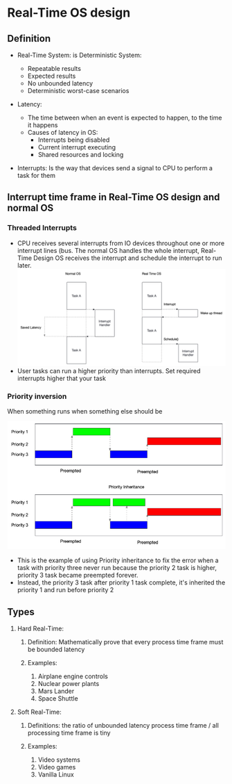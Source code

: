 # Real-Time OS design

## Definition

- Real-Time System: is Deterministic System:

  - Repeatable results
  - Expected results
  - No unbounded latency
  - Deterministic worst-case scenarios

- Latency:

  - The time between when an event is expected to happen, to the time it happens
  - Causes of latency in OS:
    - Interrupts being disabled
    - Current interrupt executing
    - Shared resources and locking

- Interrupts: Is the way that devices send a signal to CPU to perform a task for them

## Interrupt time frame in Real-Time OS design and normal OS

### Threaded Interrupts

- CPU receives several interrupts from IO devices throughout one or more interrupt lines (bus. The normal OS handles the whole interrupt, Real-Time Design OS receives the interrupt and schedule the interrupt to run later.
  ![RealTimeInterrupt](img/realtime.png)
- User tasks can run a higher priority than interrupts. Set required interrupts higher that your task

### Priority inversion

When something runs when something else should be

![priority-inheritance](img/priority-inheritance.png)

- This is the example of using Priority inheritance to fix the error when a task with priority three never run because the priority 2 task is higher, priority 3 task became preempted forever.
- Instead, the priority 3 task after priority 1 task complete, it's inherited the priority 1 and run before priority 2

## Types

1. Hard Real-Time:

   1. Definition: Mathematically prove that every process time frame must be bounded latency

   2. Examples:
      1. Airplane engine controls
      2. Nuclear power plants
      3. Mars Lander
      4. Space Shuttle

2. Soft Real-Time:

   1. Definitions: the ratio of unbounded latency process time frame / all processing time frame is tiny

   2. Examples:
      1. Video systems
      2. Video games
      3. Vanilla Linux
